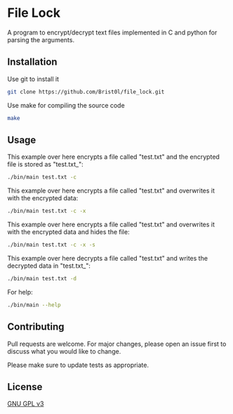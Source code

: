 # File Lock

A program to encrypt/decrypt text files implemented in C and python for parsing the arguments.

## Installation

Use git to install it

```bash
git clone https://github.com/Brist0l/file_lock.git
```

Use make for compiling the source code

```bash
make
```

## Usage

This example over here encrypts a file called "test.txt" and the encrypted file is stored as "test.txt_":

```bash
./bin/main test.txt -c
```

This example over here encrypts a file called "test.txt" and overwrites it with the encrypted data:

```bash
./bin/main test.txt -c -x
```

This example over here encrypts a file called "test.txt" and overwrites it with the encrypted data and hides the file:

```bash
./bin/main test.txt -c -x -s
```

This example over here decrypts a file called "test.txt" and writes the decrypted data in "test.txt_":

```bash
./bin/main test.txt -d 
```

For help:

```bash
./bin/main --help 
```
## Contributing

Pull requests are welcome. For major changes, please open an issue first to discuss what you would like to change.

Please make sure to update tests as appropriate.

## License

[GNU GPL v3](https://choosealicense.com/licenses/gpl-3.0/)

